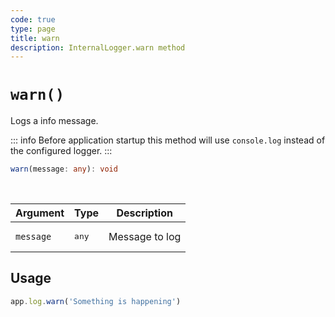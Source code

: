 ```yaml
---
code: true
type: page
title: warn
description: InternalLogger.warn method
---
```


# `warn()`

Logs a info message.

::: info
Before application startup this method will use `console.log` instead of the configured logger.
:::

```ts
warn(message: any): void
```

<br/>

| Argument  | Type           | Description    |
|-----------|----------------|----------------|
| `message` | <pre>any</pre> | Message to log |

## Usage

```js
app.log.warn('Something is happening')
```
